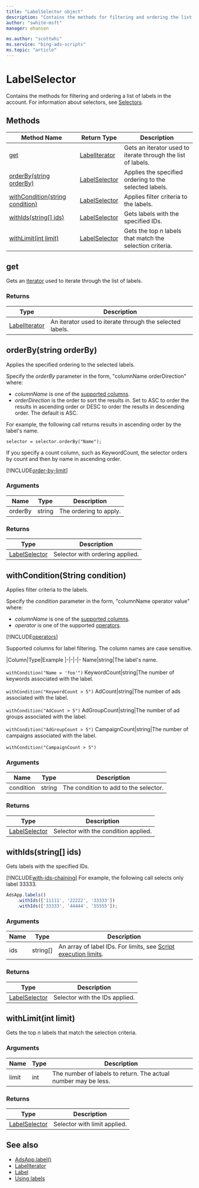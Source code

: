 ```yaml
---
title: "LabelSelector object"
description: "Contains the methods for filtering and ordering the list of labels to return."
author: "swhite-msft"
manager: ehansen

ms.author: "scottwhi"
ms.service: "bing-ads-scripts"
ms.topic: "article"
---
```


# LabelSelector

Contains the methods for filtering and ordering a list of labels in the account. For information about selectors, see [Selectors](../concepts/selectors.md).


## Methods
|Method Name|Return Type|Description|
|-|-|-
[get](#get)|[LabelIterator](./LabelIterator.md)|Gets an iterator used to iterate through the list of labels.
[orderBy(string orderBy)](#orderby-string-orderby-)|[LabelSelector](./LabelSelector.md)|Applies the specified ordering to the selected labels.
[withCondition(string condition)](#withcondition-string-condition-)|[LabelSelector](./LabelSelector.md)|Applies filter criteria to the labels.
[withIds(string[] ids)](#withids-string-ids-)|[LabelSelector](./LabelSelector.md)|Gets labels with the specified IDs.
[withLimit(int limit)](#withlimit-int-limit-)|[LabelSelector](./LabelSelector.md)|Gets the top *n* labels that match the selection criteria.


## <a name="get"></a>get
Gets an [iterator](../concepts/iterators.md) used to iterate through the list of labels.

### Returns
|Type|Description|
|-|-
[LabelIterator](./LabelIterator.md)|An iterator used to iterate through the selected labels.


## <a name="orderby-string-orderby-"></a>orderBy(string orderBy)
Applies the specified ordering to the selected labels.

Specify the *orderBy* parameter in the form, "columnName orderDirection" where:

- *columnName* is one of the [supported columns](#supported-label-columns).
- *orderDirection* is the order to sort the results in. Set to ASC to order the results in ascending order or DESC to order the results in descending order. The default is ASC.

For example, the following call returns results in ascending order by the label's name.

`selector = selector.orderBy("Name");`

If you specify a count column, such as KeywordCount, the selector orders by count and then by name in ascending order.

[!INCLUDE[order-by-limit](../includes/order-by-limit.md)]

### Arguments
|Name|Type|Description|
|-|-|-
orderBy|string|The ordering to apply.

### Returns
|Type|Description|
|-|-
[LabelSelector](./LabelSelector.md)|Selector with ordering applied.


## <a name="withcondition-string-condition-"></a>withCondition(String condition)
Applies filter criteria to the labels. 

Specify the *condition* parameter in the form, "columnName operator value" where: 

- *columnName* is one of the [supported columns](#supported-label-columns). 
- *operator* is one of the supported [operators](#operators).

[!INCLUDE[operators](../includes/operators.md)]

<a name="supported-label-columns"></a>
Supported columns for label filtering. The column names are case sensitive.

|Column|Type|Example
|-|-|-|-
Name|string|The label's name.<br /><br />`withCondition("Name = 'foo'")`
KeywordCount|string|The number of keywords associated with the label.<br /><br />`withCondition("KeywordCount > 5")`
AdCount|string|The number of ads associated with the label.<br /><br />`withCondition("AdCount > 5")`
AdGroupCount|string|The number of ad groups associated with the label.<br /><br />`withCondition("AdGroupCount > 5")`
CampaignCount|string|The number of campaigns associated with the label.<br /><br />`withCondition("CampaignCount > 5")`

### Arguments
|Name|Type|Description|
|-|-|-
condition|string|The condition to add to the selector.

### Returns
|Type|Description|
|-|-
[LabelSelector](./LabelSelector.md)|Selector with the condition applied.


## <a name="withids-string-ids-"></a>withIds(string[] ids)
Gets labels with the specified IDs.

[!INCLUDE[with-ids-chaining](../includes/with-ids-chaining.md)] For example, the following call selects only label 33333.

```javascript
AdsApp.labels()
    .withIds(['11111', '22222', '33333'])
    .withIds(['33333', '44444', '55555']);
```

### Arguments
|Name|Type|Description|
|-|-|-
ids|string[]|An array of label IDs. For limits, see [Script execution limits](../concepts/execution-limits.md).

### Returns
|Type|Description|
|-|-
[LabelSelector](./LabelSelector.md)|Selector with the IDs applied.

## <a name="withlimit-int-limit-"></a>withLimit(int limit)
Gets the top *n* labels that match the selection criteria.

### Arguments
|Name|Type|Description|
|-|-|-
limit|int|The number of labels to return. The actual number may be less.

### Returns
|Type|Description|
|-|-
[LabelSelector](./LabelSelector.md)|Selector with limit applied.



## See also

- [AdsApp.label()](AdsApp.md)
- [LabelIterator](./LabelIterator.md)
- [Label](./Label.md)
- [Using labels](../examples/labels.md)

